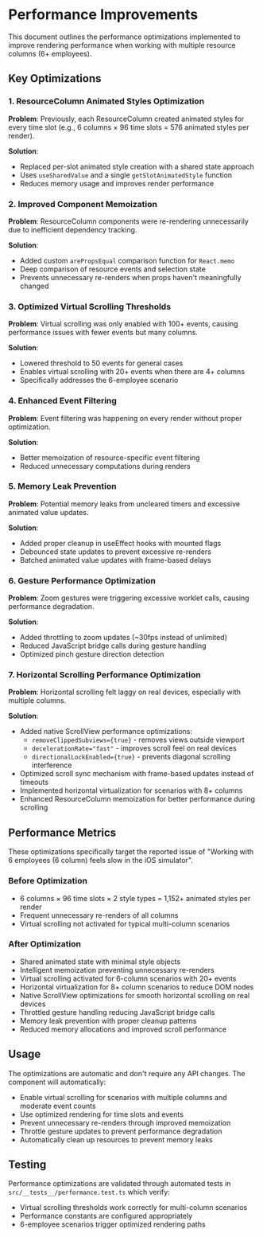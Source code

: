# Performance Improvements

This document outlines the performance optimizations implemented to improve rendering performance when working with multiple resource columns (6+ employees).

## Key Optimizations

### 1. ResourceColumn Animated Styles Optimization
**Problem**: Previously, each ResourceColumn created animated styles for every time slot (e.g., 6 columns × 96 time slots = 576 animated styles per render).

**Solution**: 
- Replaced per-slot animated style creation with a shared state approach
- Uses `useSharedValue` and a single `getSlotAnimatedStyle` function
- Reduces memory usage and improves render performance

### 2. Improved Component Memoization
**Problem**: ResourceColumn components were re-rendering unnecessarily due to inefficient dependency tracking.

**Solution**:
- Added custom `arePropsEqual` comparison function for `React.memo`
- Deep comparison of resource events and selection state
- Prevents unnecessary re-renders when props haven't meaningfully changed

### 3. Optimized Virtual Scrolling Thresholds
**Problem**: Virtual scrolling was only enabled with 100+ events, causing performance issues with fewer events but many columns.

**Solution**:
- Lowered threshold to 50 events for general cases
- Enables virtual scrolling with 20+ events when there are 4+ columns
- Specifically addresses the 6-employee scenario

### 4. Enhanced Event Filtering
**Problem**: Event filtering was happening on every render without proper optimization.

**Solution**:
- Better memoization of resource-specific event filtering
- Reduced unnecessary computations during renders

### 5. Memory Leak Prevention
**Problem**: Potential memory leaks from uncleared timers and excessive animated value updates.

**Solution**:
- Added proper cleanup in useEffect hooks with mounted flags
- Debounced state updates to prevent excessive re-renders
- Batched animated value updates with frame-based delays

### 6. Gesture Performance Optimization
**Problem**: Zoom gestures were triggering excessive worklet calls, causing performance degradation.

**Solution**:
- Added throttling to zoom updates (~30fps instead of unlimited)
- Reduced JavaScript bridge calls during gesture handling
- Optimized pinch gesture direction detection

### 7. Horizontal Scrolling Performance Optimization
**Problem**: Horizontal scrolling felt laggy on real devices, especially with multiple columns.

**Solution**:
- Added native ScrollView performance optimizations:
  - `removeClippedSubviews={true}` - removes views outside viewport
  - `decelerationRate="fast"` - improves scroll feel on real devices  
  - `directionalLockEnabled={true}` - prevents diagonal scrolling interference
- Optimized scroll sync mechanism with frame-based updates instead of timeouts
- Implemented horizontal virtualization for scenarios with 8+ columns
- Enhanced ResourceColumn memoization for better performance during scrolling

## Performance Metrics

These optimizations specifically target the reported issue of "Working with 6 employees (6 column) feels slow in the iOS simulator".

### Before Optimization
- 6 columns × 96 time slots × 2 style types = 1,152+ animated styles per render
- Frequent unnecessary re-renders of all columns
- Virtual scrolling not activated for typical multi-column scenarios

### After Optimization
- Shared animated state with minimal style objects
- Intelligent memoization preventing unnecessary re-renders  
- Virtual scrolling activated for 6-column scenarios with 20+ events
- Horizontal virtualization for 8+ column scenarios to reduce DOM nodes
- Native ScrollView optimizations for smooth horizontal scrolling on real devices
- Throttled gesture handling reducing JavaScript bridge calls
- Memory leak prevention with proper cleanup patterns
- Reduced memory allocations and improved scroll performance

## Usage

The optimizations are automatic and don't require any API changes. The component will automatically:

- Enable virtual scrolling for scenarios with multiple columns and moderate event counts
- Use optimized rendering for time slots and events
- Prevent unnecessary re-renders through improved memoization
- Throttle gesture updates to prevent performance degradation
- Automatically clean up resources to prevent memory leaks

## Testing

Performance optimizations are validated through automated tests in `src/__tests__/performance.test.ts` which verify:

- Virtual scrolling thresholds work correctly for multi-column scenarios
- Performance constants are configured appropriately
- 6-employee scenarios trigger optimized rendering paths